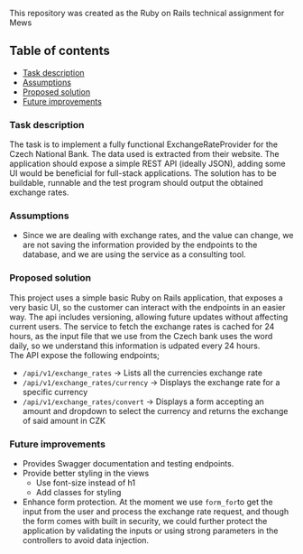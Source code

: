 This repository was created as the Ruby on Rails technical assignment for Mews 

## Table of contents
- [Task description](#task-description)
- [Assumptions](#assumptions)
- [Proposed solution](#proposed-solution)
- [Future improvements](#future-improvements)


### Task description 
The task is to implement a fully functional ExchangeRateProvider for the Czech National Bank. 
The data used is extracted from their website.
The application should expose a simple REST API (ideally JSON), adding some UI would be beneficial for full-stack applications.
The solution has to be buildable, runnable and the test program should output the obtained exchange rates. 

### Assumptions
- Since we are dealing with exchange rates, and the value can change, we are not saving the information provided by the endpoints to the database, and we are using the service as a consulting tool.

### Proposed solution
This project uses a simple basic Ruby on Rails application, that exposes a very basic UI, so the customer can interact with the endpoints in an easier way.
The api includes versioning, allowing future updates without affecting current users.
The service to fetch the exchange rates is cached for 24 hours, as the input file that we use from the Czech bank uses the word daily, so we understand this information is udpated every 24 hours.  
The API expose the following endpoints;
- `/api/v1/exchange_rates` → Lists all the currencies exchange rate
- `/api/v1/exchange_rates/currency` → Displays the exchange rate for a specific currency
- `/api/v1/exchange_rates/convert` → Displays a form accepting an amount and dropdown to select the currency and returns the exchange of said amount in CZK 

### Future improvements
- Provides Swagger documentation and testing endpoints.
- Provide better styling in the views 
  - Use font-size instead of h1
  - Add classes for styling 
- Enhance form protection. At the moment we use `form_for`to get the input from the user and process the exchange rate request, and though the form comes with built in security, we could further protect the application by validating the inputs or using strong parameters in the controllers to avoid data injection. 